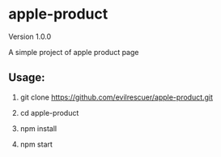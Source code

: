 # apple-product

Version 1.0.0

A simple project of apple product page

## Usage:
1. git clone https://github.com/evilrescuer/apple-product.git

2. cd apple-product

3. npm install

4. npm start
